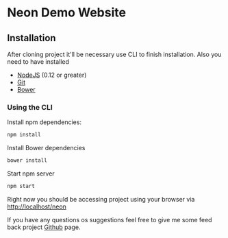 # Neon Demo Website

## Installation

After cloning project it'll be necessary use CLI to finish installation.
Also you need to have installed

- [NodeJS](https://nodejs.org/en/) (0.12 or greater)
- [Git](https://git-scm.com/)
- [Bower](https://bower.io/)

### Using the CLI

Install npm dependencies:

```bash
npm install
```

Install Bower dependencies

```bash
bower install
```

Start npm server

```bash
npm start
```

Right now you should be accessing project using your browser via [http://localhost/neon](http://localhost/neon)

If you have any questions os suggestions feel free to give me some feed back project [Github](https://github.com/deblynprado/neon) page.